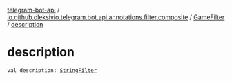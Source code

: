 [telegram-bot-api](../../index.md) / [io.github.oleksivio.telegram.bot.api.annotations.filter.composite](../index.md) / [GameFilter](index.md) / [description](./description.md)

# description

`val description: `[`StringFilter`](../../io.github.oleksivio.telegram.bot.api.annotations.filter.primitive/-string-filter/index.md)